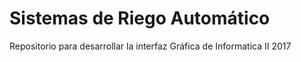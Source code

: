 # Sistemas de  Riego Automático
Repositorio para desarrollar la interfaz Gráfica de Informatica II 2017

